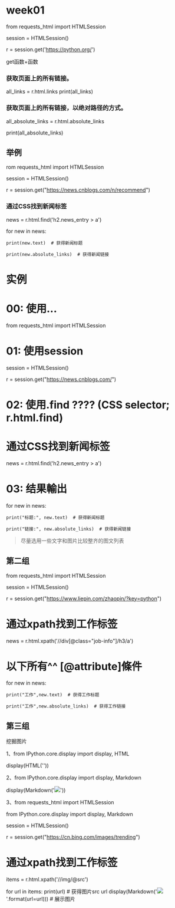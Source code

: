 # week01
from requests_html import HTMLSession

session = HTMLSession()

r = session.get('https://python.org/')

get函数+函数

### 获取页面上的所有链接。
all_links =  r.html.links
print(all_links)

### 获取页面上的所有链接，以绝对路径的方式。
all_absolute_links = r.html.absolute_links

print(all_absolute_links)


## **举例** 

rom requests_html import HTMLSession


session = HTMLSession()

r = session.get("https://news.cnblogs.com/n/recommend")

### 通过CSS找到新闻标签

news = r.html.find('h2.news_entry > a')

for new in news:

    print(new.text)  # 获得新闻标题

    print(new.absolute_links)  # 获得新闻链接


# 实例
# 00: 使用...

from requests_html import HTMLSession

# 01: 使用session

session = HTMLSession()

r = session.get("https://news.cnblogs.com/")

# 02: 使用.find ???? (CSS selector; r.html.find)

# 通过CSS找到新闻标签

news = r.html.find('h2.news_entry > a')

# 03: 结果輸出

for new in news:

    print("标题:", new.text)  # 获得新闻标题

    print("链接:", new.absolute_links)  # 获得新闻链接

> 尽量选用一些文字和图片比较整齐的图文列表

## 第二组
from requests_html import HTMLSession

session = HTMLSession()


r = session.get("https://www.liepin.com/zhaopin/?key=python")


# 通过xpath找到工作标签

news = r.html.xpath('//div[@class="job-info"]/h3/a')

#             以下所有^^   [@attribute]條件  

for new in news:

    print("工作",new.text)  # 获得工作标题

    print("工作",new.absolute_links)  # 获得工作链接


## 第三组

挖掘图片

1、from IPython.core.display import display, HTML


display(HTML('<img src="https://httpstatusdogs.com/img/418.jpg" alt="">'))


2、from IPython.core.display import display, Markdown


display(Markdown('![](https://httpstatusdogs.com/img/418.jpg)'))


3、from requests_html import HTMLSession


from IPython.core.display import display, Markdown

session = HTMLSession()

r = session.get("https://cn.bing.com/images/trending")

# 通过xpath找到工作标签
items = r.html.xpath('//img/@src')

for url in items:
    print(url)  # 获得图片src url
    display(Markdown('![]({url})'.format(url=url)))  # 展示图片 



















